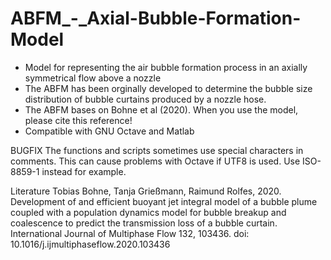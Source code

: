 # ABFM_-_Axial-Bubble-Formation-Model

- Model for representing the air bubble formation process in an axially symmetrical flow above a nozzle 
- The ABFM has been orginally developed to determine the bubble size distribution of bubble curtains produced by a nozzle hose.
- The ABFM bases on Bohne et al (2020). When you use the model, please cite this reference!
- Compatible with GNU Octave and Matlab

BUGFIX
The functions and scripts sometimes use special characters in comments. This can cause problems with Octave if UTF8 is used. Use ISO-8859-1 instead for example.

Literature
Tobias Bohne, Tanja Grießmann, Raimund Rolfes, 2020. Development of and efficient buoyant jet integral model of a bubble plume coupled with a population dynamics model for bubble breakup and coalescence to predict the transmission loss of a bubble curtain. International Journal of Multiphase Flow 132, 103436. doi: 10.1016/j.ijmultiphaseflow.2020.103436

